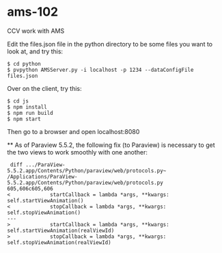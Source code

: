 # ams-102
CCV work with AMS

Edit the files.json file in the python directory to be some files you 
want to look at, and try this:

```
$ cd python
$ pvpython AMSServer.py -i localhost -p 1234 --dataConfigFile files.json
```

Over on the client, try this:

```
$ cd js
$ npm install
$ npm run build
$ npm start
```

Then go to a browser and open localhost:8080


** As of Paraview 5.5.2, the following fix (to Paraview) is necessary
   to get the two views to work smoothly with one another:
   
```
 diff .../ParaView-5.5.2.app/Contents/Python/paraview/web/protocols.py~ /Applications/ParaView-5.5.2.app/Contents/Python/paraview/web/protocols.py
605,606c605,606
<             startCallback = lambda *args, **kwargs: self.startViewAnimation()
<             stopCallback = lambda *args, **kwargs: self.stopViewAnimation()
---
>             startCallback = lambda *args, **kwargs: self.startViewAnimation(realViewId)
>             stopCallback = lambda *args, **kwargs: self.stopViewAnimation(realViewId)
```
